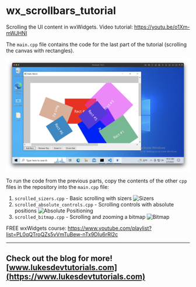 # wx_scrollbars_tutorial

Scrolling the UI content in wxWidgets. Video tutorial: https://youtu.be/o1Xm-mWJHNI

The `main.cpp` file contains the code for the last part of the tutorial (scrolling the canvas with rectangles).

![Rectangles](/screenshot-rects.png)

To run the code from the previous parts, copy the contents of the other `cpp` files in the repository into the `main.cpp` file:
1. `scrolled_sizers.cpp` - Basic scrolling with sizers
   ![Sizers](/screenshot-sizers.png)
2. `scrolled_absolute_controls.cpp` - Scrolling controls with absolute positions
   ![Absolute Positioning](/screenshot-absolute.png)
3. `scrolled_bitmap.cpp` - Scrolling and zooming a bitmap
   ![Bitmap](/screenshot-bitmap.png)

FREE wxWidgets course: https://www.youtube.com/playlist?list=PL0qQTroQZs5vVmTuBew-nTx9DIu6rRl2c

---
Check out the blog for more! [www.lukesdevtutorials.com](https://www.lukesdevtutorials.com)
---

